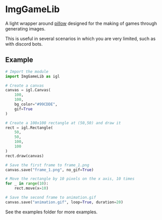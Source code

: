 # ImgGameLib
A light wrapper around [pillow](https://pillow.readthedocs.io/en/stable/) designed for the making of games through generating images.

This is useful in several scenarios in which you are very limited, such as with discord bots.

## Example
```py
# Import the module
import ImgGameLib as igl

# Create a canvas
canvas = igl.Canvas(
    100,
    100,
    bg_color="#99CDDE",
    gif=True
)

# Create a 100x100 rectangle at (50,50) and draw it
rect = igl.Rectangle(
    50,
    50,
    100,
    100
)
rect.draw(canvas)

# Save the first frame to frame_1.png
canvas.save("frame_1.png", no_gif=True)

# Move the rectangle by 10 pixels on the x axis, 10 times
for _ in range(10):
    rect.move(x=10)

# Save the second frame to animation.gif
canvas.save("animation.gif", loop=True, duration=20)
```
See the examples folder for more examples.

